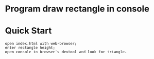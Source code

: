 # Program draw rectangle in console
 

# Quick Start

```
open index.html with web-browser;
enter rectangle height;
open console in browser`s devtool and look for triangle.

```
